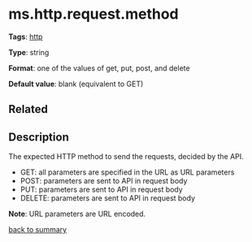 # ms.http.request.method

**Tags**: 
[http](categories.md#http-properties)

**Type**: string

**Format**: one of the values of get, put, post, and delete

**Default value**: blank (equivalent to GET)

## Related 

## Description 

The expected HTTP method to send the requests, decided by the API.

- GET: all parameters are specified in the URL as URL parameters
- POST: parameters are sent to API in request body
- PUT: parameters are sent to API in request body
- DELETE: parameters are sent to API in request body

**Note**: URL parameters are URL encoded.

[back to summary](summary.md#mshttprequestmethod)

